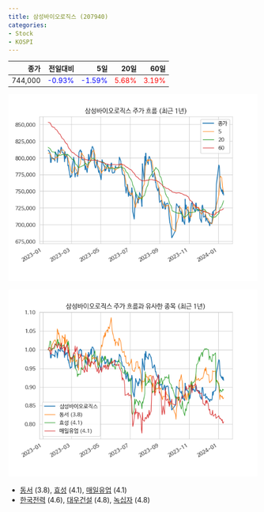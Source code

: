 ```yaml
---
title: 삼성바이오로직스 (207940)
categories:
- Stock
- KOSPI
---
```


|종가|전일대비|5일|20일|60일|
|---:|-------:|--:|---:|---:|
|744,000|<span style="color: blue">-0.93%</span>|<span style="color: blue">-1.59%</span>|<span style="color: red">5.68%</span>|<span style="color: red">3.19%</span>|


<!-- more -->

![207940](/assets/images/stock/207940.png)

![207940](/assets/images/stock/207940_sim.png)

- [동서](/026960/) (3.8), [효성](/004800/) (4.1), [매일유업](/267980/) (4.1)
- [한국전력](/015760/) (4.6), [대우건설](/047040/) (4.8), [녹십자](/006280/) (4.8)